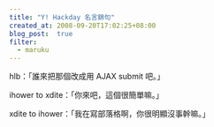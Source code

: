 ```yaml
---
title: "Y! Hackday 名言錦句"
created_at: 2008-09-20T17:02:25+08:00
blog_post:  true
filter:
  - maruku
---
```


hlb：「誰來把那個改成用 AJAX submit 吧。」

ihower to xdite：「你來吧，這個很簡單嘛。」

xdite to ihower：「我在寫部落格啊，你很明顯沒事幹嘛。」
